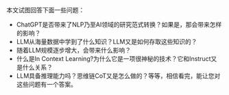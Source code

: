 本文试图回答下面一些问题：
* ChatGPT是否带来了NLP乃至AI领域的研究范式转换？如果是，那会带来怎样的影响？
* LLM从海量数据中学到了什么知识？LLM又是如何存取这些知识的？
* 随着LLM规模逐步增大，会带来什么影响？
* 什么是In Context Learning?为什么它是一项很神秘的技术？它和Instruct又是什么关系？
* LLM具备推理能力吗？思维链CoT又是怎么做的？等等，相信看完，能让您对这些问题有一个答案。
